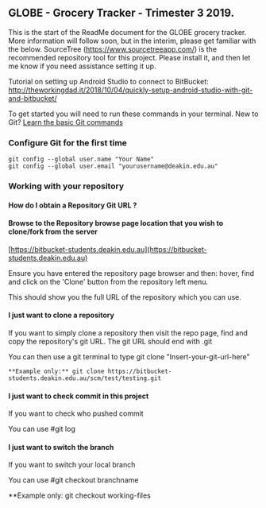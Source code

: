 ## GLOBE - Grocery Tracker - Trimester 3 2019.

This is the start of the ReadMe document for the GLOBE grocery tracker. More information will follow soon, but in the interim, please get familiar with the below.
SourceTree (https://www.sourcetreeapp.com/) is the recommended repository tool for this project. Please install it, and then let me know if you need assistance setting it up.

Tutorial on setting up Android Studio to connect to BitBucket: http://theworkingdad.it/2018/10/04/quickly-setup-android-studio-with-git-and-bitbucket/

To get started you will need to run these commands in your terminal.
New to Git? [Learn the basic Git commands](http://docs.atlassian.com/bitbucketserver/docs-061/Basic+Git+commands?utm_campaign=in-app-help&amp;utm_medium=in-app-help&amp;utm_source=stash)

### Configure Git for the first time

    git config --global user.name "Your Name"
    git config --global user.email "yourusername@deakin.edu.au"

### Working with your repository

#### **How do I obtain a Repository Git URL ?**

#### Browse to the Repository browse page location that you wish to clone/fork from the server
[https://bitbucket-students.deakin.edu.au](https://bitbucket-students.deakin.edu.au)

Ensure you have entered the repository page browser and then: hover, find and click on the &#39;Clone&#39; button from the repository left menu.

This should show you the full URL of the repository which you can use.


#### **I just want to clone a repository**

If you want to simply clone a repository then visit the repo page, find and copy the repository&#39;s git URL. The git URL should end with .git

You can then use a git terminal to type
git clone &quot;Insert-your-git-url-here&quot;

  
    **Example only:** git clone https://bitbucket-students.deakin.edu.au/scm/test/testing.git

#### **I just want to check commit in this project**
 
If you want to check who pushed commit 

You can use #git log


#### **I just want to switch the branch**
 
If you want to switch your local branch

You can use #git checkout branchname

**Example only: git checkout working-files 